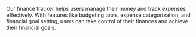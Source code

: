 Our finance tracker helps users manage their money and track expenses effectively. With features like budgeting tools, expense categorization, and financial goal setting, users can take control of their finances and achieve their financial goals.